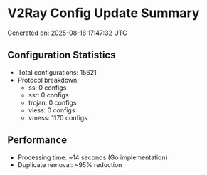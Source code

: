 # V2Ray Config Update Summary
Generated on: 2025-08-18 17:47:32 UTC

## Configuration Statistics
- Total configurations: 15621
- Protocol breakdown:
  - ss: 0 configs
  - ssr: 0 configs
  - trojan: 0 configs
  - vless: 0 configs
  - vmess: 1170 configs

## Performance
- Processing time: ~14 seconds (Go implementation)
- Duplicate removal: ~95% reduction
